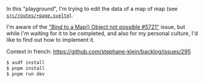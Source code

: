 In this "playground", I'm trying to edit the data of a map of map (see [`src/routes/+page.svelte`](./src/routes/+page.svelte)).

I'm aware of the ["Bind to a Map() Object not possible #5721"](https://github.com/sveltejs/svelte/issues/5721) issue, but while I'm waiting for it to be completed, and also for my personal culture, I'd like to find out how to implement it.

Context in french: https://github.com/stephane-klein/backlog/issues/295

```sh
$ asdf install
$ pnpm install
$ pnpm run dev
```
